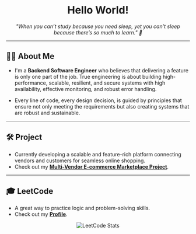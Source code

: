 <h1 align="center">Hello World!</h1>

<p align="center">
  <i>"When you can’t study because you need sleep, yet you can’t sleep because there’s so much to learn." 🌙</i>
</p>

---

## 👨‍💻 About Me

- I'm a **Backend Software Engineer** who believes that delivering a feature is only one part of the job. True engineering is about building high-performance, scalable, resilient, and secure systems with high availability, effective monitoring, and robust error handling.

- Every line of code, every design decision, is guided by principles that ensure not only meeting the requirements but also creating systems that are robust and sustainable.

---

## 🛠️ Project
- Currently developing a scalable and feature-rich platform connecting vendors and customers for seamless online shopping.
- Check out my **[Multi-Vendor E-commerce Marketplace Project](https://github.com/tientrader/Multi-Vendor-E-commerce-Marketplace)**.

---

## 🎓 LeetCode
- A great way to practice logic and problem-solving skills.
- Check out my **[Profile](https://leetcode.com/truongnhattien/)**.  

<p align="center">
  <img src="https://leetcard.jacoblin.cool/truongnhattien?theme=dark&font=Roboto&ext=heatmap" alt="LeetCode Stats">
</p>
